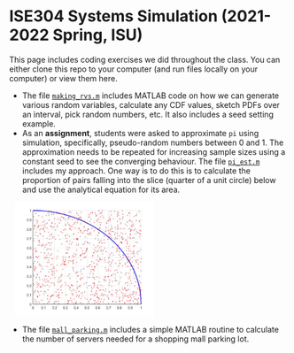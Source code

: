 # ISE304 Systems Simulation (2021-2022 Spring, ISU)
This page includes coding exercises we did throughout the class. You can either clone this repo to your computer (and run files locally on your computer) or view them here.
* The file [`making_rvs.m`](making_rvs.m) includes MATLAB code on how we can generate various random variables, calculate any CDF values, sketch PDFs over an interval, pick random numbers, etc. It also includes a seed setting example.
* As an **assignment**, students were asked to approximate `pi` using simulation, specifically, pseudo-random numbers between 0 and 1. The approximation needs to be repeated for increasing sample sizes using a constant seed to see the converging behaviour. The file [`pi_est.m`](pi_est.m) includes my approach. One way is to do this is to calculate the proportion of pairs falling into the slice (quarter of a unit circle) below and use the analytical equation for its area.
<!--- ![alt text](https://github.com/nsydn/ise304_syssim/blob/main/pi_est.jpg?raw=true) --->
<img src="pi_est.jpg" width="50%" alt="Site logo" align = "center" style="margin:0px 10px">

* The file [`mall_parking.m`](mall_parking.m) includes a simple MATLAB routine to calculate the number of servers needed for a shopping mall parking lot.

